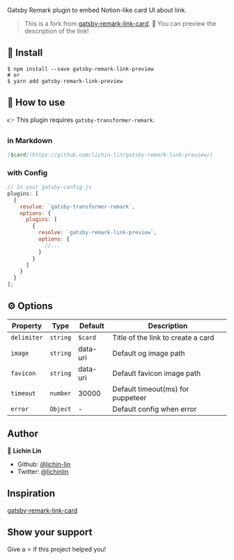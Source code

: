 Gatsby Remark plugin to embed Notion-like card UI about link.

> This is a fork from [gatsby-remark-link-card](https://github.com/JaeYeopHan/gatsby-remark-link-card), 👀 You can preview the description of the link!

## 🚚 Install

```
$ npm install --save gatsby-remark-link-preview
# or
$ yarn add gatsby-remark-link-preview
```

## 🚀 How to use

👉 This plugin requires `gatsby-transformer-remark`.

### in Markdown

```md
[$card](https://github.com/lichin-lin/gatsby-remark-link-preview/)
```

### with Config

```js
// In your gatsby-config.js
plugins: [
  {
    resolve: `gatsby-transformer-remark`,
    options: {
      plugins: [
        {
          resolve: `gatsby-remark-link-preview`,
          options: {
            //...
          }
        }
      ]
    }
  }
];
```

## ⚙ Options

| Property       | Type                                  | Default  | Description                                                |
| -------------- | ------------------------------------- | -------- | ---------------------------------------------------------- |
| `delimiter`       | `string`                              | `$card`      | Title of the link to create a card |
| `image`       | `string`                              | data-uri      | Default og image path |
| `favicon`       | `string`                              | data-uri      | Default favicon image path |
| `timeout`       | `number`                              | 30000      | Default timeout(ms) for puppeteer |
| `error`       | `Object`                              | -      | Default config when error |

## Author

👤 **Lichin Lin**

- Github: [@lichin-lin](https://github.com/lichin-lin)
- Twitter: [@lichinlin](https://twitter.com/lichinlin)

## Inspiration

[gatsby-remark-link-card](https://github.com/JaeYeopHan/gatsby-remark-link-card)

## Show your support

Give a ⭐️ if this project helped you!

